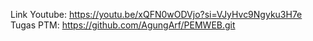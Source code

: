 Link Youtube: https://youtu.be/xQFN0wODVjo?si=VJyHvc9Ngyku3H7e <br/>
Tugas PTM: https://github.com/AgungArf/PEMWEB.git
